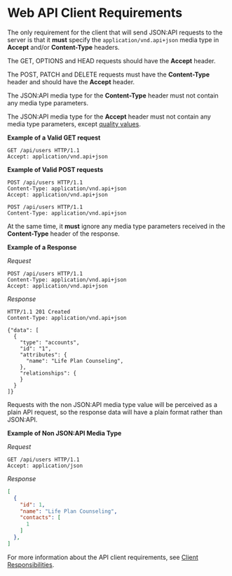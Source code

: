 <a id="web-services-api-client-requirements"></a>

# Web API Client Requirements

The only requirement for the client that will send JSON:API requests to the server is that it **must** specify
the `application/vnd.api+json` media type in **Accept** and/or **Content-Type** headers.

The GET, OPTIONS and HEAD requests should have the **Accept** header.

The POST, PATCH and DELETE requests must have the **Content-Type** header and should have the **Accept** header.

The JSON:API media type for the **Content-Type** header must not contain any media type parameters.

The JSON:API media type for the **Accept** header must not contain any media type parameters,
except <a href="https://tools.ietf.org/html/rfc7231#section-5.3.2" target="_blank">quality values</a>.

**Example of a Valid GET request**

```http
GET /api/users HTTP/1.1
Accept: application/vnd.api+json
```

**Example of Valid POST requests**

```http
POST /api/users HTTP/1.1
Content-Type: application/vnd.api+json
Accept: application/vnd.api+json
```

```http
POST /api/users HTTP/1.1
Content-Type: application/vnd.api+json
```

At the same time, it **must** ignore any media type parameters received in the **Content-Type** header of the response.

**Example of a Response**

*Request*

```http
POST /api/users HTTP/1.1
Content-Type: application/vnd.api+json
Accept: application/vnd.api+json
```

*Response*

```http
HTTP/1.1 201 Created
Content-Type: application/vnd.api+json

{"data": [
  {
    "type": "accounts",
    "id": "1",
    "attributes": {
      "name": "Life Plan Counseling",
    },
    "relationships": {
    }
  }
]}
```

Requests with the non JSON:API media type value will be perceived as a plain API request,
so the response data will have a plain format rather than JSON:API.

**Example of Non JSON:API Media Type**

*Request*

```http
GET /api/users HTTP/1.1
Accept: application/json
```

*Response*

```json
[
  {
    "id": 1,
    "name": "Life Plan Counseling",
    "contacts": [
      1
    ]
  },
]
```

For more information about the API client requirements, see <a href="http://jsonapi.org/format/#content-negotiation-clients" target="_blank">Client Responsibilities</a>.

<!-- Frontend -->
